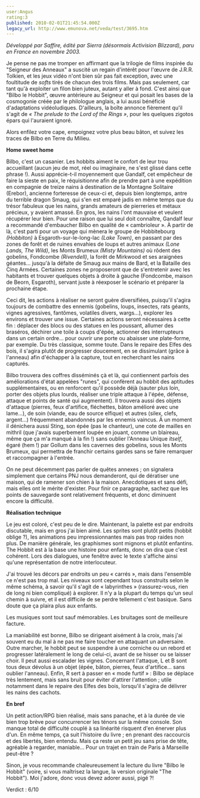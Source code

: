```yaml
---
user:Angus
rating:3
published: 2010-02-01T21:45:54.000Z
legacy_url: http://www.emunova.net/veda/test/3695.htm
---
```

_Développé par Saffire, édité par Sierra (désormais Activision Blizzard), paru en France en novembre 2003\._  

  

  

Je pense ne pas me tromper en affirmant que la trilogie de films inspirée du "Seigneur des Anneaux" a suscité un regain d'intérêt pour l'œuvre de J.R.R. Tolkien, et les jeux vidéo n'ont bien sûr pas fait exception, avec une foultitude de _softs_ tirés de chacun des trois films. Mais pas seulement, car tant qu'à exploiter un filon bien juteux, autant y aller à fond. C'est ainsi que "Bilbo le Hobbit", œuvre antérieure au Seigneur et qui posait les bases de la cosmogonie créée par le philologue anglais, a lui aussi bénéficié d'adaptations vidéoludiques. D'ailleurs, la boîte annonce fièrement qu'il s'agit de _« The prelude to the Lord of the Rings »_, pour les quelques zigotos épars qui l'auraient ignoré.  

Alors enfilez votre cape, empoignez votre plus beau bâton, et suivez les traces de Bilbo en Terre du Milieu.  

  

**Home sweet home**  

  

Bilbo, c'est un casanier. Les hobbits aiment le confort de leur trou accueillant (aucun jeu de mot, réel ou imaginaire, ne s'est glissé dans cette phrase !). Aussi apprécie-t-il moyennement que Gandalf, cet empêcheur de faire la sieste en paix, le réquisitionne afin de prendre part à une expédition en compagnie de treize nains à destination de la Montagne Solitaire (Erebor), ancienne forteresse de ceux-ci et, depuis bien longtemps, antre du terrible dragon Smaug, qui s'en est emparé jadis en même temps que du trésor fabuleux que les nains, grands amateurs de pierreries et métaux précieux, y avaient amassé. En gros, les nains l'ont mauvaise et veulent récupérer leur bien. Pour une raison que lui seul doit connaître, Gandalf leur a recommandé d'embaucher Bilbo en qualité de « cambrioleur ». À partir de là, c'est parti pour un voyage qui mènera le groupe de Hobbitebourg _(Hobbiton)_ à Esgaroth-sur-le-long-lac _(Lake Town)_, en passant par des zones de forêt et de ruines envahies de loups et autres animaux _(Lone Lands, The Wild)_, les Monts Brumeux _(Misty Mountains)_ où rôdent des gobelins, Fondcombe _(Rivendell)_, la forêt de Mirkwood et ses araignées géantes... jusqu'à la défaite de Smaug aux mains de Bard, et la Bataille des Cinq Armées. Certaines zones ne proposeront que de s'entretenir avec les habitants et trouver quelques objets à droite à gauche (Fondcombe, maison de Beorn, Esgaroth), servant juste à réexposer le scénario et préparer la prochaine étape.  

Ceci dit, les actions à réaliser ne seront guère diversifiées, puisqu'il s'agira toujours de combattre des ennemis (gobelins, loups, insectes, rats géants, vignes agressives, fantômes, volatiles divers, wargs...), explorer les environs et trouver une issue. Certaines actions seront nécessaires à cette fin : déplacer des blocs ou des statues en les poussant, allumer des braséros, déchirer une toile à coups d'épée, actionner des interrupteurs dans un certain ordre... pour ouvrir une porte ou abaisser une plate-forme, par exemple. Du très classique, somme toute. Dans le repaire des Elfes des bois, il s'agira plutôt de progresser doucement, en se dissimulant (grâce à l'anneau) afin d'échapper à la capture, tout en recherchant les nains capturés.  

  

Bilbo trouvera des coffres disséminés çà et là, qui contiennent parfois des améliorations d'état appelées "runes", qui confèrent au hobbit des aptitudes supplémentaires, ou en renforcent qu'il possède déjà (sauter plus loin, porter des objets plus lourds, réaliser une triple attaque à l'épée, défense, attaque et points de santé qui augmentent). Il trouvera aussi des objets d'attaque (pierres, feux d'artifice, fléchettes, bâton amélioré avec une lame...), de soin (viande, eau de source elfique) et autres (silex, clefs, argent...) fréquemment abandonnés par les ennemis vaincus. À un moment il dénichera aussi Sting, son épée (pas le chanteur), une cote de mailles en mithril (que j'avais superbement loupée en jouant, comme un blaireau, même que ça m'a manqué à la fin !) sans oublier l'Anneau Unique _itself_, égaré (hem !) par Gollum dans les cavernes des gobelins, sous les Monts Brumeux, qui permettra de franchir certains gardes sans se faire remarquer et raccompagner à l'entrée.  

  

On ne peut décemment pas parler de quêtes annexes ; on signalera simplement que certains PNJ nous demanderont, qui de dératiser une maison, qui de ramener son chien à la maison. Anecdotiques et sans défi, mais elles ont le mérite d'exister. Pour finir ce paragraphe, sachez que les points de sauvegarde sont relativement fréquents, et donc diminuent encore la difficulté.  

  

**Réalisation technique**  

  

Le jeu est coloré, c'est peu de le dire. Maintenant, la palette est par endroits discutable, mais en gros j'ai bien aimé. Les sprites sont plutôt petits (hobbit oblige ?), les animations peu impressionnantes mais pas trop raides non plus. De manière générale, les graphismes sont mignons et plutôt enfantins. The Hobbit est à la base une histoire pour enfants, donc on dira que c'est cohérent. Lors des dialogues, une fenêtre avec le texte s'affiche ainsi qu'une représentation de notre interlocuteur.  

J'ai trouvé les décors par endroits un peu « carrés », mais dans l'ensemble ce n'est pas trop mal. Les niveaux sont cependant tous construits selon le même schéma, à savoir qu'il s'agit de « labyrinthes » (rassurez-vous, rien de long ni bien compliqué) à explorer. Il n'y a la plupart du temps qu'un seul chemin à suivre, et il est difficile de se perdre tellement c'est basique. Sans doute que ça plaira plus aux enfants.  

Les musiques sont tout sauf mémorables. Les bruitages sont de meilleure facture.  

La maniabilité est bonne, Bilbo se dirigeant aisément à la croix, mais j'ai souvent eu du mal à ne pas me faire toucher en attaquant un adversaire. Outre marcher, le hobbit peut se suspendre à une corniche ou un rebord et progresser latéralement le long de celui-ci, avant de se hisser ou se laisser choir. Il peut aussi escalader les vignes. Concernant l'attaque, L et B sont tous deux dévolus à un objet (épée, bâton, pierres, feux d'artifice... sans oublier l'anneau). Enfin, R sert à passer en « mode furtif » : Bilbo se déplace très lentement, mais sans bruit pour éviter d'attirer l'attention ; utile notamment dans le repaire des Elfes des bois, lorsqu'il s'agira de délivrer les nains des cachots.  

  

**En bref**  

  

Un petit action/RPG bien réalisé, mais sans panache, et à la durée de vie bien trop brève pour concurrencer les ténors sur la même console. Son manque total de difficulté couplé à sa linéarité risquent d'en énerver plus d'un. En même temps, ça suit l'histoire du livre ; en prenant des raccourcis et des libertés, bien entendu. Mais ça reste un petit jeu sans prise de tête, agréable à regarder, maniable... Pour un trajet en train de Paris à Marseille peut-être ?  

Sinon, je vous recommande chaleureusement la lecture du livre "Bilbo le Hobbit" (voire, si vous maîtrisez la langue, la version originale "The Hobbit"). Moi j'adore, donc vous devez adorer aussi, pigé ?!  

  

Verdict : 6/10